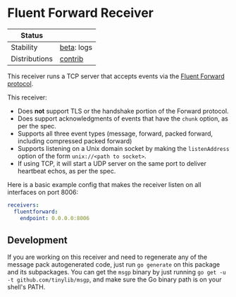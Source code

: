 # Fluent Forward Receiver

<!-- status autogenerated section -->
| Status        |           |
| ------------- |-----------|
| Stability     | [beta]: logs   |
| Distributions | [contrib] |

[beta]: https://github.com/open-telemetry/opentelemetry-collector#beta
[contrib]: https://github.com/open-telemetry/opentelemetry-collector-releases/tree/main/distributions/otelcol-contrib
<!-- end autogenerated section -->

This receiver runs a TCP server that accepts events via the [Fluent Forward
protocol](https://github.com/fluent/fluentd/wiki/Forward-Protocol-Specification-v1).

This receiver:

 - Does **not** support TLS or the handshake portion of the Forward protocol.
 - Does support acknowledgments of events that have the `chunk` option, as per the spec.
 - Supports all three event types (message, forward, packed forward, including
   compressed packed forward)
 - Supports listening on a Unix domain socket by making the `listenAddress`
   option of the form `unix://<path to socket>`.
 - If using TCP, it will start a UDP server on the same port to deliver
   heartbeat echos, as per the spec.

Here is a basic example config that makes the receiver listen on all interfaces
on port 8006:

```yaml
receivers:
  fluentforward:
    endpoint: 0.0.0.0:8006
```


## Development

If you are working on this receiver and need to regenerate any of the message
pack autogenerated code, just run `go generate` on this package and its
subpackages.  You can get the `msgp` binary by just running `go get -u -t
github.com/tinylib/msgp`, and make sure the Go binary path is on your shell's
PATH.

